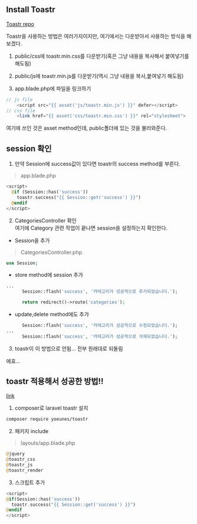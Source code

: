 
## Install Toastr

[Toastr repo](https://github.com/CodeSeven/toastr)

Toastr을 사용하는 방법은 여러가지이지만, 여기에서는 다운받아서 사용하는 방식을
해보겠다.  

1. public/css에 toastr.min.css를 다운받기(혹은 그냥 내용을 복사해서 붙여넣기를 해도됨)

2. public/js에 toastr.min.js를 다운받기(역시 그냥 내용을 복사,붙여넣기 해도됨)  

3. app.blade.php에 파일을 링크하기  
```php
// js file
    <script src="{{ asset('js/toastr.min.js') }}" defer></script>
// css file
    <link href="{{ asset('css/toastr.min.css') }}" rel="stylesheet">
```
여기에 쓰인 것은 asset method인데, public폴더에 있는 것을 불러와준다.  

## session 확인 

1. 만약 Session에 success값이 있다면 toastr의 success method를 부른다.
> app.blade.php
```php
<script>
  @if (Session::has('success'))
    toastr.success("{{ Session::get('success') }}")
  @endif
</script>
```
2. CategoriesController 확인  
여기에 Category 관련 작업이 끝나면 session을 설정하는지 확인한다.  
- Session을 추가  
> CategoriesController.php
```php
use Session;
```
- store method에 session 추가  
```php
...
      Session::flash('success', '카테고리가 성공적으로 추가되었습니다.');

      return redirect()->route('categories');
```
- update,delete method에도 추가  
```php
      Session::flash('success', '카테고리가 성공적으로 수정되었습니다.');
...
      Session::flash('success', '카테고리가 성공적으로 삭제되었습니다.');
```

3. toastr이 이 방법으로 안됨... 전부 원래대로 되돌림 

에효... 

## toastr 적용해서 성공한 방법!!

[link](https://www.phpflow.com/php/simple-example-of-toastr-notification-using-laravel-5-6/)  

1. composer로 laravel toastr 설치  
```bash
composer require yoeunes/toastr
```
2. 패키지 include  
> layouts/app.blade.php
```php
@jquery
@toastr_css
@toastr_js
@toastr_render
```
3. 스크립트 추가  
```php
<script>
@if(Session::has('success'))
  toastr.success("{{ Session::get('success') }}")
@endif
</script>
```
